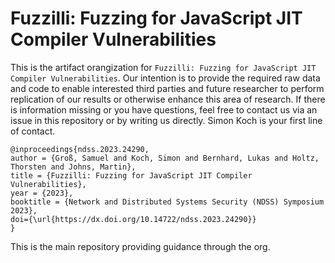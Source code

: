 # Fuzzilli: Fuzzing for JavaScript JIT Compiler Vulnerabilities

This is the artifact orangization for `Fuzzilli: Fuzzing for JavaScript JIT Compiler Vulnerabilities`. 
Our intention is to provide the required raw data and code to enable interested third parties and future researcher to perform replication of our results or otherwise enhance this area of research.
If there is information missing or you have questions, feel free to contact us via an issue in this repository or by writing us directly. Simon Koch is your first line of contact.

```
@inproceedings{ndss.2023.24290,
author = {Groß, Samuel and Koch, Simon and Bernhard, Lukas and Holtz, Thorsten and Johns, Martin},
title = {Fuzzilli: Fuzzing for JavaScript JIT Compiler Vulnerabilities},
year = {2023},
booktitle = {Network and Distributed Systems Security (NDSS) Symposium 2023},
doi={\url{https://dx.doi.org/10.14722/ndss.2023.24290}}
}
``` 

This is the main repository providing guidance through the org.
